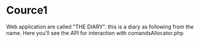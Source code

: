# Cource1
Web application are called "THE DIARY". this is a diary as following from the name. Here you'll see the API for interaction with comandsAllocator.php
